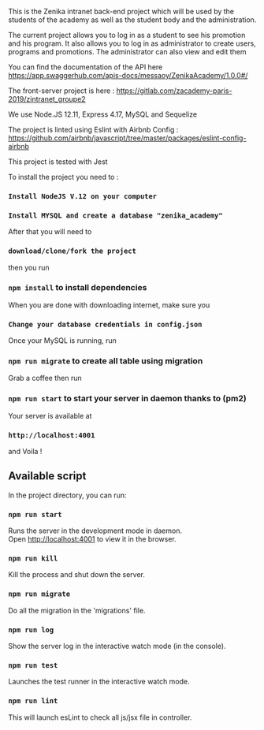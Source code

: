 This is the Zenika intranet back-end project which will be used by the students of the academy as well as the student body and the administration.

The current project allows you to log in as a student to see his promotion and his program.
It also allows you to log in as administrator to create users, programs and promotions. The administrator can also view and edit them

You can find the documentation of the API here https://app.swaggerhub.com/apis-docs/messaoy/ZenikaAcademy/1.0.0#/

The front-server project is here : https://gitlab.com/zacademy-paris-2019/zintranet_groupe2

We use Node.JS 12.11, Express 4.17, MySQL and Sequelize

The project is linted using Eslint with Airbnb Config : https://github.com/airbnb/javascript/tree/master/packages/eslint-config-airbnb

This project is tested with Jest

To install the project you need to :

### `Install NodeJS V.12 on your computer`

### `Install MYSQL and create a database "zenika_academy"`

After that you will need to 

### `download/clone/fork the project`

then you run

### `npm install` to install dependencies

When you are done with downloading internet, make sure you
### `Change your database credentials in config.json`

Once your MySQL is running, run 

### `npm run migrate` to create all table using migration

Grab a coffee then run 

### `npm run start` to start your server in daemon thanks to (pm2)

Your server is available at  
### `http://localhost:4001`

and Voila ! 

## Available script

In the project directory, you can run:

### `npm run start`

Runs the server in the development mode in daemon.<br />
Open [http://localhost:4001](http://localhost:4001) to view it in the browser.

### `npm run kill`

Kill the process and shut down the server.<br />

### `npm run migrate`

Do all the migration in the 'migrations' file.<br />

### `npm run log`

Show the server log in the interactive watch mode (in the console).<br />

### `npm run test`

Launches the test runner in the interactive watch mode.<br />

### `npm run lint`

This will launch esLint to check all js/jsx file in controller.
